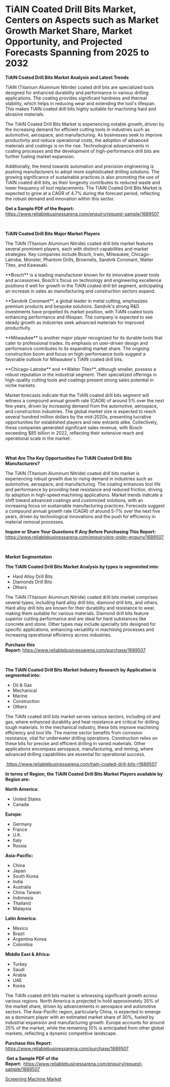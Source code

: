 <p><h1>TiAlN Coated Drill Bits Market, Centers on Aspects such as Market Growth Market Share, Market Opportunity, and Projected Forecasts Spanning from 2025 to 2032</h1></p><p><strong>TiAlN Coated Drill Bits Market Analysis and Latest Trends</strong></p>
<p><p>TiAlN (Titanium Aluminum Nitride) coated drill bits are specialized tools designed for enhanced durability and performance in various drilling applications. The coating provides significant hardness and thermal stability, which helps in reducing wear and extending the tool's lifespan. This makes TiAlN coated drill bits highly suitable for machining hard and abrasive materials.</p><p>The TiAlN Coated Drill Bits Market is experiencing notable growth, driven by the increasing demand for efficient cutting tools in industries such as automotive, aerospace, and manufacturing. As businesses seek to improve productivity and reduce operational costs, the adoption of advanced materials and coatings is on the rise. Technological advancements in coating processes and the development of high-performance drill bits are further fueling market expansion. </p><p>Additionally, the trend towards automation and precision engineering is pushing manufacturers to adopt more sophisticated drilling solutions. The growing significance of sustainable practices is also promoting the use of TiAlN coated drill bits, as their longevity contributes to reduced waste and lower frequency of tool replacements. The TiAlN Coated Drill Bits Market is expected to grow at a CAGR of 4.7% during the forecast period, reflecting the robust demand and innovation within this sector.</p></p>
<p><strong>Get a Sample PDF of the Report:&nbsp;</strong> <a href="https://www.reliablebusinessarena.com/enquiry/request-sample/1689507?utm_campaign=1990&utm_medium=2&utm_source=Github&utm_content=ia&utm_term=22022025&utm_id=tialn-coated-drill-bits">https://www.reliablebusinessarena.com/enquiry/request-sample/1689507</a></p>
<p>&nbsp;</p>
<p><strong>TiAlN Coated Drill Bits Major Market Players</strong></p>
<p><p>The TiAlN (Titanium Aluminum Nitride) coated drill bits market features several prominent players, each with distinct capabilities and market strategies. Key companies include Bosch, Irwin, Milwaukee, Chicago-Latrobe, Monster, Phantom Drills, Brownells, Sandvik Coromant, Walter Titex, and Kawasaki.</p><p>**Bosch** is a leading manufacturer known for its innovative power tools and accessories. Bosch's focus on technology and engineering excellence positions it well for growth in the TiAlN coated drill bit segment, anticipating an increase in sales as manufacturing and construction sectors expand.</p><p>**Sandvik Coromant**, a global leader in metal cutting, emphasizes premium products and bespoke solutions. Sandvik's strong R&D investments have propelled its market position, with TiAlN coated tools enhancing performance and lifespan. The company is expected to see steady growth as industries seek advanced materials for improved productivity.</p><p>**Milwaukee** is another major player recognized for its durable tools that cater to professional trades. Its emphasis on user-driven design and performance contributes to its expanding market share. The ongoing construction boom and focus on high-performance tools suggest a favorable outlook for Milwaukee's TiAlN coated drill bits.</p><p>**Chicago-Latrobe** and **Walter Titex**, although smaller, possess a robust reputation in the industrial segment. Their specialized offerings in high-quality cutting tools and coatings present strong sales potential in niche markets.</p><p>Market forecasts indicate that the TiAlN coated drill bits segment will witness a compound annual growth rate (CAGR) of around 5% over the next few years, driven by increasing demand from the automotive, aerospace, and construction industries. The global market size is expected to reach several hundred million dollars by the mid-2020s, presenting lucrative opportunities for established players and new entrants alike. Collectively, these companies generated significant sales revenue, with Bosch exceeding $85 billion in 2022, reflecting their extensive reach and operational scale in the market.</p></p>
<p>&nbsp;</p>
<p><strong>What Are The Key Opportunities For TiAlN Coated Drill Bits Manufacturers?</strong></p>
<p><p>The TiAlN (Titanium Aluminum Nitride) coated drill bits market is experiencing robust growth due to rising demand in industries such as automotive, aerospace, and manufacturing. The coating enhances tool life and performance by providing heat resistance and reduced friction, driving its adoption in high-speed machining applications. Market trends indicate a shift toward advanced coatings and customized solutions, with an increasing focus on sustainable manufacturing practices. Forecasts suggest a compound annual growth rate (CAGR) of around 5-7% over the next five years, driven by technological innovations and the push for efficiency in material removal processes.</p></p>
<p><strong>Inquire or Share Your Questions If Any Before Purchasing This Report:</strong> <a href="https://www.reliablebusinessarena.com/enquiry/pre-order-enquiry/1689507?utm_campaign=1990&utm_medium=2&utm_source=Github&utm_content=ia&utm_term=22022025&utm_id=tialn-coated-drill-bits">https://www.reliablebusinessarena.com/enquiry/pre-order-enquiry/1689507</a></p>
<p>&nbsp;</p>
<p><strong>Market Segmentation</strong></p>
<p><strong>The TiAlN Coated Drill Bits Market Analysis by types is segmented into:</strong></p>
<p><ul><li>Hard Alloy Drill Bits</li><li>Diamonds Drill Bits</li><li>Others</li></ul></p>
<p><p>The TiAlN (Titanium Aluminum Nitride) coated drill bits market comprises several types, including hard alloy drill bits, diamond drill bits, and others. Hard alloy drill bits are known for their durability and resistance to wear, making them suitable for various materials. Diamond drill bits feature superior cutting performance and are ideal for hard substances like concrete and stone. Other types may include specialty bits designed for specific applications, enhancing versatility in machining processes and increasing operational efficiency across industries.</p></p>
<p><strong>Purchase this Report:&nbsp;</strong><a href="https://www.reliablebusinessarena.com/purchase/1689507?utm_campaign=1990&utm_medium=2&utm_source=Github&utm_content=ia&utm_term=22022025&utm_id=tialn-coated-drill-bits">https://www.reliablebusinessarena.com/purchase/1689507</a></p>
<p>&nbsp;</p>
<p><strong>The TiAlN Coated Drill Bits Market Industry Research by Application is segmented into:</strong></p>
<p><ul><li>Oil & Gas</li><li>Mechanical</li><li>Marine</li><li>Construction</li><li>Others</li></ul></p>
<p><p>The TiAlN coated drill bits market serves various sectors, including oil and gas, where enhanced durability and heat resistance are critical for drilling tough materials. In the mechanical industry, these bits improve machining efficiency and tool life. The marine sector benefits from corrosion resistance, vital for underwater drilling operations. Construction relies on these bits for precise and efficient drilling in varied materials. Other applications encompass aerospace, manufacturing, and mining, where advanced drilling capabilities are essential for operational success.</p></p>
<p><a href="https://www.reliablebusinessarena.com/tialn-coated-drill-bits-r1689507?utm_campaign=1990&utm_medium=2&utm_source=Github&utm_content=ia&utm_term=22022025&utm_id=tialn-coated-drill-bits">&nbsp;https://www.reliablebusinessarena.com/tialn-coated-drill-bits-r1689507</a></p>
<p><strong>In terms of Region, the TiAlN Coated Drill Bits Market Players available by Region are:</strong></p>
<p>
    <p> <strong> North America: </strong>
        <ul>
            <li>United States</li>
            <li>Canada</li>
        </ul>
        </p> 
    <p> <strong> Europe: </strong>
        <ul>
            <li>Germany</li>
            <li>France</li>
            <li>U.K.</li>
            <li>Italy</li>
            <li>Russia</li>
        </ul>
        </p> 
    <p> <strong> Asia-Pacific: </strong>
        <ul>
            <li>China</li>
            <li>Japan</li>
            <li>South Korea</li>
            <li>India</li>
            <li>Australia</li>
            <li>China Taiwan</li>
            <li>Indonesia</li>
            <li>Thailand</li>
            <li>Malaysia</li>
        </ul>
        </p> 
    <p> <strong> Latin America: </strong>
        <ul>
            <li>Mexico</li>
            <li>Brazil</li>
            <li>Argentina Korea</li>
            <li>Colombia</li>
        </ul>
        </p> 
    <p> <strong> Middle East & Africa: </strong>
        <ul>
            <li>Turkey</li>
            <li>Saudi</li>
            <li>Arabia</li>
            <li>UAE</li>
            <li>Korea</li>
        </ul>
    </p>
    </p>
<p><p>The TiAlN coated drill bits market is witnessing significant growth across various regions. North America is projected to hold approximately 35% of the market share, driven by advancements in aerospace and automotive sectors. The Asia-Pacific region, particularly China, is expected to emerge as a dominant player with an estimated market share of 30%, fueled by industrial expansion and manufacturing growth. Europe accounts for around 25% of the market, while the remaining 10% is anticipated from other global markets, reflecting a dynamic competitive landscape.</p></p>
<p><strong>Purchase this Report: </strong><a href="https://www.reliablebusinessarena.com/purchase/1689507?utm_campaign=1990&utm_medium=2&utm_source=Github&utm_content=ia&utm_term=22022025&utm_id=tialn-coated-drill-bits">https://www.reliablebusinessarena.com/purchase/1689507</a></p>
<p>&nbsp;<strong>Get a Sample PDF of the Report:&nbsp;&nbsp;</strong><a href="https://www.reliablebusinessarena.com/enquiry/request-sample/1689507?utm_campaign=1990&utm_medium=2&utm_source=Github&utm_content=ia&utm_term=22022025&utm_id=tialn-coated-drill-bits">https://www.reliablebusinessarena.com/enquiry/request-sample/1689507</a></p>
<p><strong></strong></p>
<p><p><a href="https://github.com/MarciaRunte/Market-Research-Report-List-1/blob/main/screening-machine-market.md?utm_campaign=1990&utm_medium=2&utm_source=Github&utm_content=ia&utm_term=22022025&utm_id=tialn-coated-drill-bits">Screening Machine Market</a></p></p>